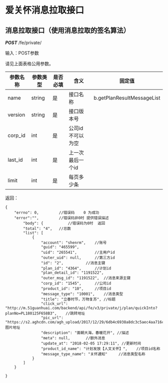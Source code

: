 # 爱关怀消息拉取接口


## 消息拉取接口（使用消息拉取的签名算法） 

***POST*** /fe/private/


输入：POST参数

请见上面表格公用参数。

参数名称 | 参数类型 | 是否必填 | 含义 | 固定值
--------|--------|---------|-----|-------
name | string  | 是 | 接口名称 | b.getPlanResultMessageList
version |  string  | 是 | 接口版本号 |
corp_id |  int  | 是 | 公司id 不可以为空 |
last_id | int  | 是 | 上一次最后一个id |
limit | int | 是  | 每页多少条 |


返回：

```
{
	"errno": 0, 		//错误码    0 为成功
	"error":"",     	//错误码非0时 提供错误描述
        "body": {		    //错误码为0时  返回
        "total": "4",	//总数
        "list": [
            {
                "account": "shenrm",   	//账号
                "guid": "465599",    
                "uid": "265541",		//主用户id
                "outer_uid": null,		//第三方id
                "id": "2",			//消息主键
                "plan_id": "4364",		//计划id
                "plan_detail_id": "1191522",	
                "outer_msg_id": "1191522",	//消息来源主键
                "corp_id": "1545",		//公司id
                "product_id": "10",		//项目id
                "message_type": "10001",	//消息类型
                "title": "立春时节，万物复苏", //标题
                "click_url": "http://m.51guanhuai.com/backend/api/fe/v3/private/j/plan/quickInto?planNo=PL180125F658B3",	//跳转地址
                "pic_url": "https://s2.aghcdn.com/agh_upload/2017/12/29/6db4c6938a8dc3c5aec4aa716c4ee40b",//图片地址
                "description": "面朝大海，春暖花开",	//描述
                "meta": null,		//额外消息
                "update_at": "2018-02-05 17:29:11",	//更新时间
                "product_id_name": "计划发放【人文关怀】",	//项目id名称
                "message_type_name": "关怀通知"		//消息类型名称
            }
        ]
    }

}
```



